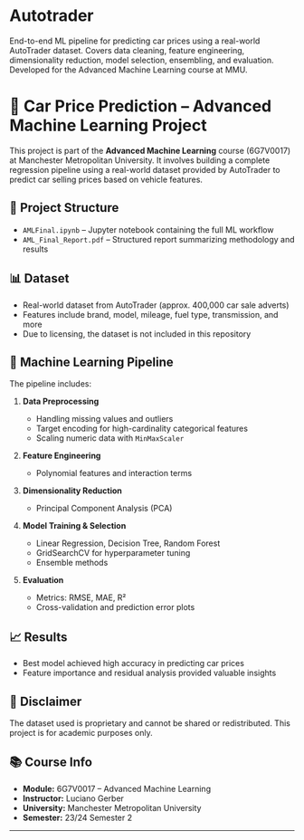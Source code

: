 # Autotrader
End-to-end ML pipeline for predicting car prices using a real-world AutoTrader dataset. Covers data cleaning, feature engineering, dimensionality reduction, model selection, ensembling, and evaluation. Developed for the Advanced Machine Learning course at MMU.

# 🚗 Car Price Prediction – Advanced Machine Learning Project

This project is part of the **Advanced Machine Learning** course (6G7V0017) at Manchester Metropolitan University. It involves building a complete regression pipeline using a real-world dataset provided by AutoTrader to predict car selling prices based on vehicle features.

## 📁 Project Structure

- `AMLFinal.ipynb` – Jupyter notebook containing the full ML workflow
- `AML_Final_Report.pdf` – Structured report summarizing methodology and results

## 📊 Dataset

- Real-world dataset from AutoTrader (approx. 400,000 car sale adverts)
- Features include brand, model, mileage, fuel type, transmission, and more
- Due to licensing, the dataset is not included in this repository

## 🧠 Machine Learning Pipeline

The pipeline includes:

1. **Data Preprocessing**
   - Handling missing values and outliers
   - Target encoding for high-cardinality categorical features
   - Scaling numeric data with `MinMaxScaler`

2. **Feature Engineering**
   - Polynomial features and interaction terms

3. **Dimensionality Reduction**
   - Principal Component Analysis (PCA)

4. **Model Training & Selection**
   - Linear Regression, Decision Tree, Random Forest
   - GridSearchCV for hyperparameter tuning
   - Ensemble methods

5. **Evaluation**
   - Metrics: RMSE, MAE, R²
   - Cross-validation and prediction error plots

## 📈 Results

- Best model achieved high accuracy in predicting car prices
- Feature importance and residual analysis provided valuable insights

## 🚫 Disclaimer

The dataset used is proprietary and cannot be shared or redistributed. This project is for academic purposes only.

## 📚 Course Info

- **Module:** 6G7V0017 – Advanced Machine Learning  
- **Instructor:** Luciano Gerber  
- **University:** Manchester Metropolitan University  
- **Semester:** 23/24 Semester 2

---

